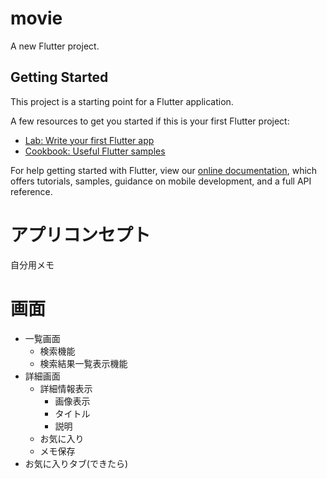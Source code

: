 # movie

A new Flutter project.

## Getting Started

This project is a starting point for a Flutter application.

A few resources to get you started if this is your first Flutter project:

- [Lab: Write your first Flutter app](https://flutter.dev/docs/get-started/codelab)
- [Cookbook: Useful Flutter samples](https://flutter.dev/docs/cookbook)

For help getting started with Flutter, view our
[online documentation](https://flutter.dev/docs), which offers tutorials,
samples, guidance on mobile development, and a full API reference.

# アプリコンセプト
自分用メモ

# 画面
- 一覧画面
    - 検索機能
    - 検索結果一覧表示機能
- 詳細画面
  - 詳細情報表示
    - 画像表示
    - タイトル
    - 説明
  - お気に入り
  - メモ保存
- お気に入りタブ(できたら)

